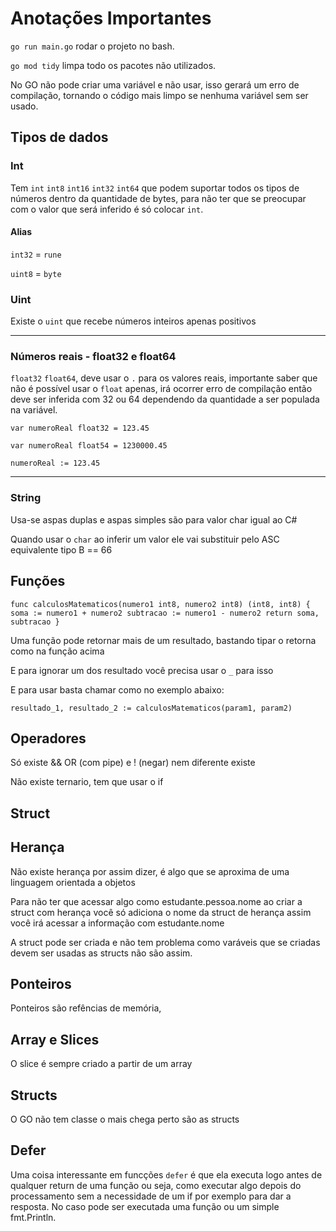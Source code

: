 # Anotações Importantes

`go run main.go` rodar o projeto no bash.

`go mod tidy` limpa todo os pacotes não utilizados.

No GO não pode criar uma variável e não usar, isso gerará um erro de compilação, tornando o código mais limpo se nenhuma variável sem ser usado.

## Tipos de dados

### Int
Tem `int` `int8` `int16` `int32` `int64` que podem suportar todos os tipos de números dentro da quantidade de bytes, para não ter que se preocupar com o valor que será inferido é só colocar `int`.

#### Alias 
`int32` = `rune`

`uint8` = `byte`

### Uint

Existe o `uint` que recebe números inteiros apenas positivos

---

### Números reais - float32 e float64

`float32` `float64`, deve usar o `.` para os valores reais, importante saber que não é possível usar o `float` apenas, irá ocorrer erro de compilação então deve ser inferida com 32 ou 64 dependendo da quantidade a ser populada na variável.

`var numeroReal float32 = 123.45`

`var numeroReal float54 = 1230000.45`

`numeroReal := 123.45`

---

### String

Usa-se aspas duplas e aspas simples são para valor char igual ao C#

Quando usar o `char` ao inferir um valor ele vai substituir pelo ASC equivalente tipo B == 66

## Funções

`func calculosMatematicos(numero1 int8, numero2 int8) (int8, int8) {
	soma := numero1 + numero2
	subtracao := numero1 - numero2
	return soma, subtracao
}`

Uma função pode retornar mais de um resultado, bastando tipar o retorna como na função acima

E para ignorar um dos resultado você precisa usar o `_` para isso

E para usar basta chamar como no exemplo abaixo:

`resultado_1, resultado_2 := calculosMatematicos(param1, param2)`

## Operadores

Só existe && OR (com pipe) e ! (negar) nem diferente existe

Não existe ternario, tem que usar o if

## Struct

## Herança

Não existe herança por assim dizer, é algo que se aproxima de uma linguagem orientada a objetos

Para não ter que acessar algo como estudante.pessoa.nome ao criar a struct com herança você só adiciona o nome da struct de herança assim você irá acessar a informação com estudante.nome

A struct pode ser criada e não tem problema como varáveis que se criadas devem ser usadas as structs não são assim.

## Ponteiros

Ponteiros são refências de memória, 

## Array e Slices

O slice é sempre criado a partir de um array

## Structs

O GO não tem classe o mais chega perto são as structs

## Defer

Uma coisa interessante em funcções `defer` é que ela executa logo antes de qualquer return de uma função ou seja, como executar algo depois do processamento sem a necessidade de um if por exemplo para dar a resposta. No caso pode ser executada uma função ou um simple fmt.Println.

